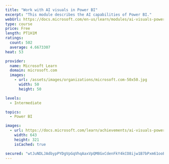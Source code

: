 ```yaml
---
title: "Work with AI visuals in Power BI"
excerpt: "This module describes the AI capabilities of Power BI."
webUrl: https://docs.microsoft.com/en-us/learn/modules/ai-visuals-power-bi/
type: course
price: Free
length: PT1H1M
ratings:
  count: 502
  average: 4.6673307
heat: 53

provider:
  name: Microsoft Learn
  domain: microsoft.com
  images:
    - url: /assets/images/organizations/microsoft.com-50x50.jpg
      width: 50
      height: 50

levels:
  - Intermediate

topics:
  - Power BI

images:
  - url: https://docs.microsoft.com/learn/achievements/ai-visuals-power-bi-social.png
    width: 643
    height: 321
    isCached: true

secured: "wtJuNDLJAdbypPYDgVpGqVhqAaxVpQM8GxCdenFkY4kCO8ijw1B7bPxm61ooEawXHFVt49hgg+6s2elI+rUzYk4tAGi/WcWOha6SsnpmJZuNRtewZf9CDCP2jpcsggGgavxivOKgxoly/fKwrm4hshNOpkEYmaVQxGD0NsLsVAwlaTI1URr9FblMFRAPdYLKrDRn9tzBFHRkhmcC0mcLd3YQdhCUHzAlQTYJl7dwQAJfe1bpGEX6PPKiMmnQDwJGtMINZTXARghXckSkP9ukGYrzq/4j1P10IEEdr84y9UhTutIUZlWhaqVb8DSWjO7VUesCXXZaAKKYnvLw4s4n1nLlImU+5IjW6ckHNNGBtabIIa/3buPd27OzScKQesiTBBFo1u1D+GGzug4MNqo3eLYoy/70vb/76GCnla4sbO4=;tY0IigQVbHRzp7Pp43HwYA=="
---
```


